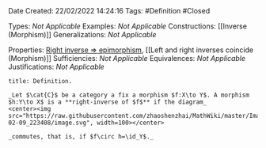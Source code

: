 <br />
<br />

Date Created: 22/02/2022 14:24:16
Tags: #Definition #Closed 

Types: _Not Applicable_
Examples: _Not Applicable_
Constructions: [[Inverse (Morphism)]]
Generalizations: _Not Applicable_

Properties: [Right inverse $\Rightarrow$ epimorphism](Right%20inverse%20implies%20epimorphism.md), [[Left and right inverses coincide (Morphism)]]
Sufficiencies: _Not Applicable_
Equivalences: _Not Applicable_
Justifications: _Not Applicable_

``` ad-Definition
title: Definition.

_Let $\cat{C}$ be a category a fix a morphism $f:X\to Y$. A morphism $h:Y\to X$ is a **right-inverse of $f$** if the diagram_
<center><img src="https://raw.githubusercontent.com/zhaoshenzhai/MathWiki/master/Images/2022-02-09_223408/image.svg", width=100></center>

_commutes, that is, if $f\circ h=\id_Y$._
```
